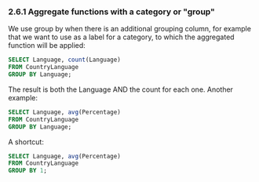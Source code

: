 ### 2.6.1 Aggregate functions with a category or "group"
We use group by when there is an additional grouping column, for example that we want to use as a label for a category, to which the aggregated function will be applied:
```sql
SELECT Language, count(Language)
FROM CountryLanguage
GROUP BY Language;
```
The result is both the Language AND the count for each one. Another example:
```sql
SELECT Language, avg(Percentage) 
FROM CountryLanguage
GROUP BY Language;
```
A shortcut:
```sql
SELECT Language, avg(Percentage)
FROM CountryLanguage
GROUP BY 1;
```
